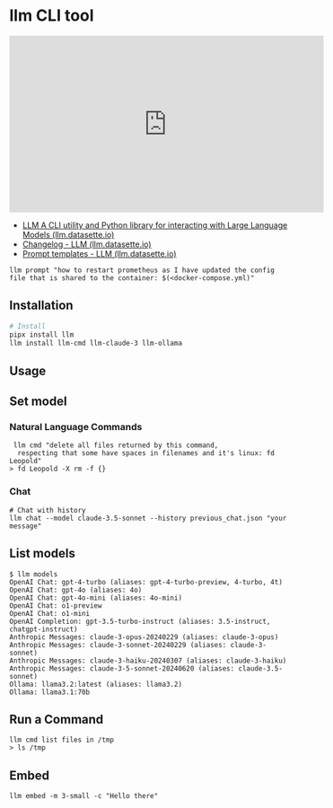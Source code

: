 # llm CLI tool

<iframe width="560" height="315" src="https://www.youtube.com/embed/QUXQNi6jQ30?si=76gokuY2HabmVYde" title="YouTube video player" frameborder="0" allow="accelerometer; autoplay; clipboard-write; encrypted-media; gyroscope; picture-in-picture; web-share" referrerpolicy="strict-origin-when-cross-origin" allowfullscreen></iframe>

- [LLM A CLI utility and Python library for interacting with Large Language Models (llm.datasette.io)](https://llm.datasette.io/en/stable/)
- [Changelog - LLM (llm.datasette.io)](https://llm.datasette.io/en/stable/changelog.html)
- [Prompt templates - LLM (llm.datasette.io)](https://llm.datasette.io/en/stable/templates.html)

```shell
llm prompt "how to restart prometheus as I have updated the config file that is shared to the container: $(<docker-compose.yml)"
```

## Installation

```bash
# Install
pipx install llm
llm install llm-cmd llm-claude-3 llm-ollama
```

## Usage

## Set model

### Natural Language Commands

```shell
 llm cmd "delete all files returned by this command, 
  respecting that some have spaces in filenames and it's linux: fd Leopold"
> fd Leopold -X rm -f {}
```

### Chat

```shell
# Chat with history
llm chat --model claude-3.5-sonnet --history previous_chat.json "your message"
```

## List models

```shell
$ llm models
OpenAI Chat: gpt-4-turbo (aliases: gpt-4-turbo-preview, 4-turbo, 4t)
OpenAI Chat: gpt-4o (aliases: 4o)
OpenAI Chat: gpt-4o-mini (aliases: 4o-mini)
OpenAI Chat: o1-preview
OpenAI Chat: o1-mini
OpenAI Completion: gpt-3.5-turbo-instruct (aliases: 3.5-instruct, chatgpt-instruct)
Anthropic Messages: claude-3-opus-20240229 (aliases: claude-3-opus)
Anthropic Messages: claude-3-sonnet-20240229 (aliases: claude-3-sonnet)
Anthropic Messages: claude-3-haiku-20240307 (aliases: claude-3-haiku)
Anthropic Messages: claude-3-5-sonnet-20240620 (aliases: claude-3.5-sonnet)
Ollama: llama3.2:latest (aliases: llama3.2)
Ollama: llama3.1:70b
```

## Run a Command

```shell
llm cmd list files in /tmp
> ls /tmp
```

## Embed

```shell
llm embed -m 3-small -c "Hello there"
```
